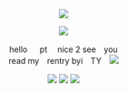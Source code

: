 <p align="center"> <img src="https://komarev.com/ghpvc/?username=sekeidiot&style=plastic&color=yellow"/> </p>
<p align="center"> <img src="https://files.catbox.moe/zn8b5w.gif"/> </p>

<p align="center">
hello 　 pt 　nice 2 see　you　<br> read my　rentry byi　TY　<img src="https://64.media.tumblr.com/b51e87b74a9110ac0f9265b5e28bc5f1/be34e078c8d6120f-70/s75x75_c1/6455b87ec820bb5e1f2ae94b57ac1ffacfab0744.gifv"/>
</p>
<p align="center"> <img src="https://64.media.tumblr.com/0a41b837a2aee5b887dba58aaad2e586/11991265bf6769a9-ab/s100x200/2a65e3430525f244d7f6e6b4d90054ff7c3efd5c.gifv"/> <img src="https://files.catbox.moe/m3qlie.png"/> <img src="https://64.media.tumblr.com/ecf426d98c2a123f8efe88e15975d87f/15f817239bfcd19b-6e/s100x200/6c604c03293b4c075123a5083741d91795ac44db.pnj"/> </p>



